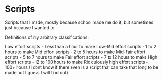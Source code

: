 # Scripts
Scripts that I made, mostly because school made me do it, but sometimes just because I wanted to




Definitions of my arbitrary classifications:

Low effort scripts - Less than a hour to make
Low-Mid effort scripts - 1 to 2 hours to make
Mid effort scripts - 2 to 5 hours to make
Mid-Fair effort scripts - 5 to 7 hours to make
Fair effort scripts - 7 to 12 hours to make
High effort scripts - 12 to 100 hours to make
Ridiculously high effort scripts - 100+ hours (I dont know if there even is a script that can take that long to be made but I guess I will find out)
